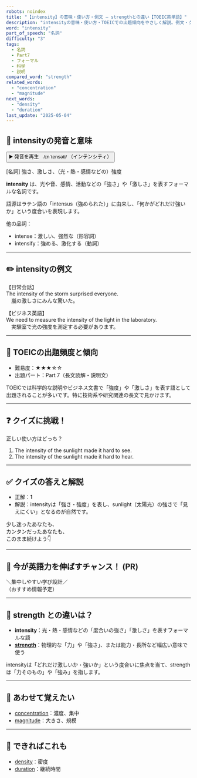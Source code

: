 ```yaml
---
robots: noindex
title: "【intensity】の意味・使い方・例文 ― strengthとの違い【TOEIC英単語】"
description: "intensityの意味・使い方・TOEICでの出題傾向をやさしく解説。例文・クイズ付きでstrengthとの違いもわかりやすく学べます。"
word: "intensity"
part_of_speech: "名詞"
difficulty: "3"
tags:
  - 名詞
  - Part7
  - フォーマル
  - 科学
  - 説明
compared_word: "strength"
related_words:
  - "concentration"
  - "magnitude"
next_words:
  - "density"
  - "duration"
last_update: "2025-05-04"
---
```


## 🔰 intensityの発音と意味

<button class="play-audio" onclick="playTTS('intensity')">
  <span class="play-audio-main">
    ▶️ 発音を再生　/ɪnˈtensəti/
  </span>
  <span class="play-audio-sub">
    （インテンシティ）
  </span>
</button>

[名詞] 強さ、激しさ、（光・熱・感情などの）強度

**intensity** は、光や音、感情、活動などの「強さ」や「激しさ」を表すフォーマルな名詞です。

語源はラテン語の「intensus（強められた）」に由来し、「何かがどれだけ強いか」という度合いを表現します。

他の品詞：  
- intense：激しい、強烈な（形容詞）
- intensify：強める、激化する（動詞）

---

## ✏️ intensityの例文

【日常会話】  
The intensity of the storm surprised everyone.  
　嵐の激しさにみんな驚いた。

【ビジネス英語】  
We need to measure the intensity of the light in the laboratory.  
　実験室で光の強度を測定する必要があります。

---

## 🎯 TOEICの出題頻度と傾向

- 難易度：★★★☆☆
- 出題パート：Part 7（長文読解・説明文）

TOEICでは科学的な説明やビジネス文書で「強度」や「激しさ」を表す語として出題されることが多いです。特に技術系や研究関連の長文で見かけます。

---

## ❓ クイズに挑戦！

正しい使い方はどっち？

1. The intensity of the sunlight made it hard to see.  
2. The intensity of the sunlight made it hard to hear.

---

## ✅ クイズの答えと解説

- 正解：**1**
- 解説：intensityは「強さ・強度」を表し、sunlight（太陽光）の強さで「見えにくい」となるのが自然です。

少し迷ったあなたも、  
カンタンだったあなたも、  
このまま続けよう👇️

---

## 🚀 今が英語力を伸ばすチャンス！ (PR)

<div class="info-center">
＼集中しやすい学び設計／<br>  
（おすすめ情報予定）
</div>

---

## 🤔  strength との違いは？

- **intensity**：光・熱・感情などの「度合いの強さ」「激しさ」を表すフォーマルな語
- **[strength](/word/strength/)**：物理的な「力」や「強さ」、または能力・長所など幅広い意味で使う

intensityは「どれだけ激しいか・強いか」という度合いに焦点を当て、strengthは「力そのもの」や「強み」を指します。

---

## 🧩 あわせて覚えたい

- [concentration](/word/concentration/)：濃度、集中
- [magnitude](/word/magnitude/)：大きさ、規模

---

## 📖 できればこれも

- [density](/word/density/)：密度
- [duration](/word/duration/)：継続時間

<!-- cvid: aid00_bid38 -->
